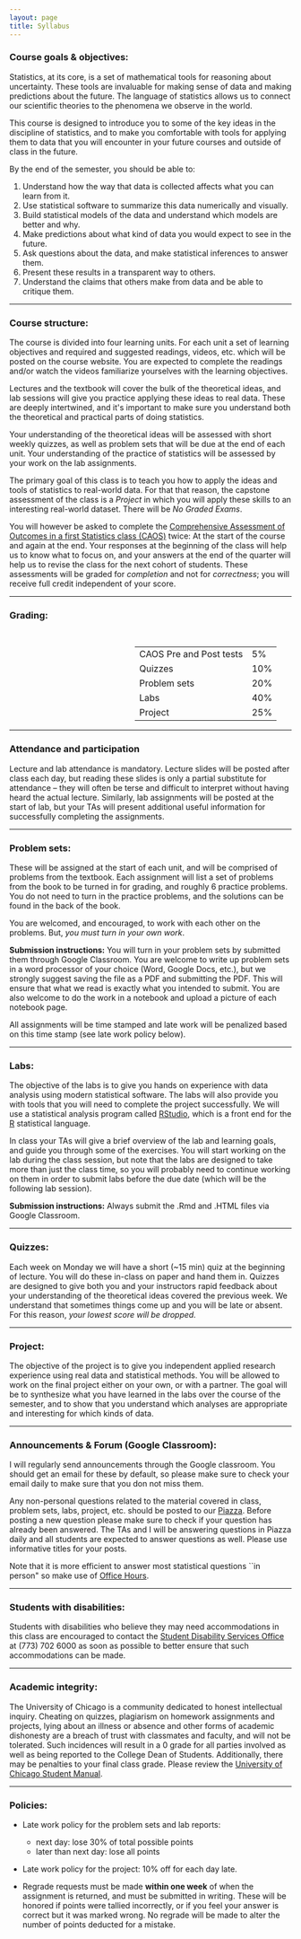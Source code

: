 ```yaml
---
layout: page
title: Syllabus
---
```


### Course goals & objectives:

Statistics, at its core, is a set of mathematical tools for reasoning about uncertainty. These tools are invaluable for making sense of data and making predictions about the future. The language of statistics allows us to connect our scientific theories to the phenomena we observe in the world.

This course is designed to introduce you to some of the key ideas in the discipline of statistics, and to make you comfortable with tools for applying them to data that you will encounter in your future courses and outside of class in the future.

By the end of the semester, you should be able to:

1. Understand how the way that data is collected affects what you can learn from it.
2. Use statistical software to summarize this data numerically and visually.
3. Build statistical models of the data and understand which models are better and why.
4. Make predictions about what kind of data you would expect to see in the future.
5. Ask questions about the data, and make statistical inferences to answer them.
6. Present these results in a transparent way to others.
7. Understand the claims that others make from data and be able to critique them.

* * *

### Course structure:

The course is divided into four learning units. For each unit a set of learning objectives and required and suggested readings, videos, etc. which will be posted on the course website. You are expected to complete the readings and/or watch the videos familiarize yourselves with the learning objectives.

Lectures and the textbook will cover the bulk of the theoretical ideas, and lab sessions will give you practice applying these ideas to real data. These are deeply intertwined, and it's important to make sure you understand both the theoretical and practical parts of doing statistics.

Your understanding of the theoretical ideas will be assessed with short weekly quizzes, as well as problem sets that will be due at the end of each unit. Your understanding of the practice of statistics will be assessed by your work on the lab assignments.

The primary goal of this class is to teach you how to apply the ideas and tools of statistics to real-world data. For that that reason, the capstone assessment of the class is a *Project* in which you will apply these skills to an interesting real-world dataset. There will be *No Graded Exams*.

You will however be asked to complete the [Comprehensive Assessment of Outcomes in a first Statistics class (CAOS)](https://apps3.cehd.umn.edu/artist/caos.html) twice: At the start of the course and again at the end. Your responses at the beginning of the class will help us to know what to focus on, and your answers at the end of the quarter will help us to revise the class for the next cohort of students. These assessments will be graded for *completion* and not for *correctness*; you will receive full credit independent of your score.

* * *

### Grading:

<div style="padding-left:16em;padding-top:1em;">
<table style="width:400px;">
<tr> <td> CAOS Pre and Post tests   </td> <td> 5% </td></tr>
<tr> <td> Quizzes                   </td> <td> 10% </td></tr>
<tr> <td> Problem sets              </td> <td> 20% </td></tr>
<tr> <td> Labs                      </td> <td> 40% </td></tr>
<tr> <td> Project                   </td> <td> 25% </td></tr>
</table>
</div>


* * *

### Attendance and participation

Lecture and lab attendance is mandatory. Lecture slides will be posted after class each day, but reading these slides is only a partial substitute for attendance – they will often be terse and difficult to interpret without having heard the actual lecture. Similarly, lab assignments will be posted at the start of lab, but your TAs will present additional useful information for successfully completing the assignments.

* * *

### Problem sets:

These will be assigned at the start of each unit, and will be comprised of problems from the textbook. Each assignment will list a set of problems from the book to be turned in for grading, and roughly 6 practice problems. You do not need to turn in the practice problems, and the solutions can be found in the back of the book.

You are welcomed, and encouraged, to work with each other on the problems. But, *you must turn in your own work*.

**Submission instructions:** You will turn in your problem sets by submitted them through Google Classroom. You are welcome to write up problem sets in a word processor of your choice (Word, Google Docs, etc.), but we strongly suggest saving the file as a PDF and submitting the PDF. This will ensure that what we read is exactly what you intended to submit. You are also welcome to do the work in a notebook and upload a picture of each notebook page.

All assignments will be time stamped and late work will be penalized based on this time stamp (see late work policy below).

* * *

### Labs:

The objective of the labs is to give you hands on experience with data analysis using modern statistical software. The labs will also provide you with tools that you will need to complete the project successfully. We will use a statistical analysis program called [RStudio](https://www.rstudio.com/), which is a front end for the [R](https://www.r-project.org/) statistical language.

In class your TAs will give a brief overview of the lab and learning goals, and guide you through some of the exercises. You will start working on the lab during the class session, but note that the labs are designed to take more than just the class time, so you will probably need to continue working on them in order to submit labs before the due date (which will be the following lab session).

**Submission instructions:** Always submit the .Rmd and .HTML files via Google Classroom.

* * *

### Quizzes:

Each week on Monday we will have a short (~15 min) quiz at the beginning of lecture. You will do these in-class on paper and hand them in. Quizzes are designed to give both you and your instructors rapid feedback about your understanding of the theoretical ideas covered the previous week. We understand that sometimes things come up and you will be late or absent. For this reason, *your lowest score will be dropped.*

* * *

### Project:

The objective of the project is to give you independent applied research experience using real data and statistical methods. You will be allowed to work on the final project either on your own, or with a partner. The goal will be to synthesize what you have learned in the labs over the course of the semester, and to show that you understand which analyses are appropriate and interesting for which kinds of data.

* * *

### Announcements & Forum (Google Classroom):

I will regularly send announcements through the Google classroom. You should get an email for these by default, so please make sure to check your email daily to make sure that you don not miss them.

Any non-personal questions related to the material covered in class, problem sets, labs, project, etc. should be posted to our [Piazza](http://piazza.com/uchicago/fall2017/psych201). Before posting a new question please make sure to check if your question has already been answered. The TAs and I will be answering questions in Piazza daily and all students are expected to answer questions as well. Please use informative titles for your posts.

Note that it is more efficient to answer most statistical questions ``in person" so make use of [Office Hours]({{site.baseurl}}/info/#oh).

* * *

### Students with disabilities:

Students with disabilities who believe they may need accommodations in this class are encouraged to contact the [Student Disability Services Office](https://disabilities.uchicago.edu/accommodations) at (773) 702 6000 as soon as possible to better ensure that such accommodations can be made.

* * *

### Academic integrity:

The University of Chicago is a community dedicated to honest intellectual inquiry. Cheating on quizzes, plagiarism on homework assignments and projects, lying about an illness or absence and other forms of academic dishonesty are a breach of trust with classmates and faculty, and will not be tolerated. Such incidences will result in a 0 grade for all parties involved as well as being reported to the College Dean of Students. Additionally, there may be penalties to your final class grade. Please review the [University of Chicago Student Manual](https://studentmanual.uchicago.edu/Policies).

* * *

### Policies:

* Late work policy for the problem sets and lab reports:
    * next day: lose 30% of total possible points
    * later than next day: lose all points

* Late work policy for the project: 10% off for each day late.

* Regrade requests must be made **within one week** of when the assignment is returned, and must be submitted in writing. These will be honored if points were tallied incorrectly, or if you feel your answer is correct but it was marked wrong. No regrade will be made to alter the number of points deducted for a mistake.
